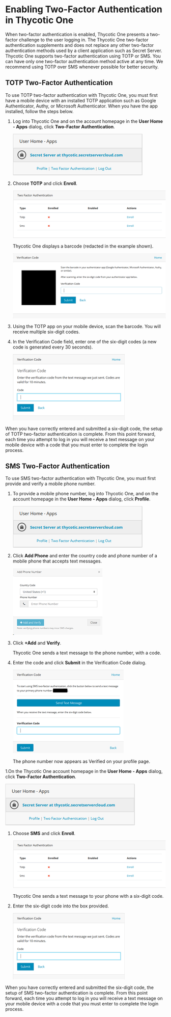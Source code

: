 [title]: # (Using Two-Factor Authentication with Thycotic One)
[tags]: # (Two-Factor,Authentication,Thycotic One,Credentials,2FA)
[priority]: #

# Enabling Two-Factor Authentication in Thycotic One

When two-factor authentication is enabled, Thycotic One presents a two-factor challenge to the user logging in. The Thycotic One two-factor authentication supplements and does not replace any other two-factor authentication methods used by a client application such as Secret Server. Thycotic One supports two-factor authentication using TOTP or SMS. You can have only one two-factor authentication method active at any time. We recommend using TOTP over SMS whenever possible for better security.

## TOTP Two-Factor Authentication

To use TOTP two-factor authentication with Thycotic One, you must first have a mobile device with an installed TOTP application such as Google Authenticator, Authy, or Microsoft Authenticator. When you have the app installed, follow the steps below.

1. Log into Thycotic One and on the account homepage in the **User Home - Apps** dialog, click **Two-Factor Authentication**.

   ![image-2fa-user-home-apps](images/2fa-user-home-apps.png)

1. Choose **TOTP** and click **Enroll**.

   ![image-2fa-user-home-apps](images/2fa-enroll-totp-sms.png)

   Thycotic One displays a barcode (redacted in the example shown).

   ![image-2fa-bar-code](images/2fa-bar-code.png)

1. Using the TOTP app on your mobile device, scan the barcode. You will receive multiple six-digit codes.

1. In the Verification Code field, enter one of the six-digit codes (a new code is generated every 30 seconds).

   ![image-2fa-verification-code](images/2fa-verification-code.png)

When you have correctly entered and submitted a six-digit code, the setup of TOTP two-factor authentication is complete. From this point forward, each time you attempt to log in you will receive a text message on your mobile device with a code that you must enter to complete the login process.

## SMS Two-Factor Authentication

To use SMS two-factor authentication with Thycotic One, you must first provide and verify a mobile phone number.
1. To provide a mobile phone number, log into Thycotic One, and on the account homepage in the **User Home - Apps** dialog, click **Profile**.

   ![image-2fa-user-home-apps](images/2fa-user-home-apps.png)

1. Click **Add Phone** and enter the country code and phone number of a mobile phone that accepts text messages.

   ![image-2fa-add-phone-number](images/2fa-add-phone-number.png)

1. Click **+Add** and **Verify**.

   Thycotic One sends a text message to the phone number, with a code.

1. Enter the code and click **Submit** in the Verification Code dialog.

   ![image-2fa-phone-verification-code](images/2fa-phone-verification-code.png)

   The phone number now appears as Verified on your profile page.

1.On the Thycotic One account homepage in the **User Home - Apps** dialog, click **Two-Factor Authentication**.

   ![image-2fa-user-home-apps](images/2fa-user-home-apps.png)

1. Choose **SMS** and click **Enroll**.

   ![image-2fa-user-home-apps](images/2fa-enroll-totp-sms.png)

   Thycotic One sends a text message to your phone with a six-digit code.

1. Enter the six-digit code into the box provided.

   ![image-2fa-verification-code](images/2fa-verification-code.png)

When you have correctly entered and submitted the six-digit code, the setup of SMS two-factor authentication is complete. From this point forward, each time you attempt to log in you will receive a text message on your mobile device with a code that you must enter to complete the login process.
